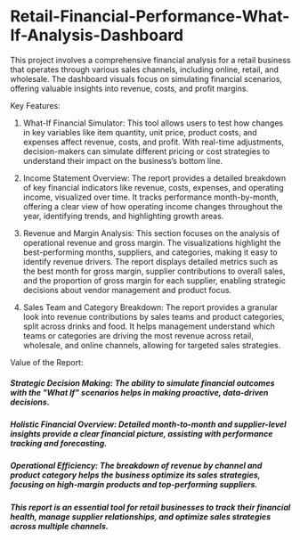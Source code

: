 # Retail-Financial-Performance-What-If-Analysis-Dashboard
This project involves a comprehensive financial analysis for a retail business that operates through various sales channels, including online, retail, and wholesale. The dashboard visuals focus on simulating financial scenarios, offering valuable insights into revenue, costs, and profit margins.

Key Features:

1) What-If Financial Simulator: This tool allows users to test how changes in key variables like item quantity, unit price, product costs, and expenses affect revenue, costs, and profit. With real-time adjustments, decision-makers can simulate different pricing or cost strategies to understand their impact on the business’s bottom line.

2) Income Statement Overview: The report provides a detailed breakdown of key financial indicators like revenue, costs, expenses, and operating income, visualized over time. It tracks performance month-by-month, offering a clear view of how operating income changes throughout the year, identifying trends, and highlighting growth areas.

3) Revenue and Margin Analysis: This section focuses on the analysis of operational revenue and gross margin. The visualizations highlight the best-performing months, suppliers, and categories, making it easy to identify revenue drivers. The report displays detailed metrics such as the best month for gross margin, supplier contributions to overall sales, and the proportion of gross margin for each supplier, enabling strategic decisions about vendor management and product focus.

4) Sales Team and Category Breakdown: The report provides a granular look into revenue contributions by sales teams and product categories, split across drinks and food. It helps management understand which teams or categories are driving the most revenue across retail, wholesale, and online channels, allowing for targeted sales strategies.

Value of the Report:

##### Strategic Decision Making: The ability to simulate financial outcomes with the "What If" scenarios helps in making proactive, data-driven decisions.
##### Holistic Financial Overview: Detailed month-to-month and supplier-level insights provide a clear financial picture, assisting with performance tracking and forecasting.
##### Operational Efficiency: The breakdown of revenue by channel and product category helps the business optimize its sales strategies, focusing on high-margin products and top-performing suppliers.
##### This report is an essential tool for retail businesses to track their financial health, manage supplier relationships, and optimize sales strategies across multiple channels.
